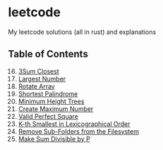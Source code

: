 # leetcode
My leetcode solutions (all in rust) and explanations


## Table of Contents

16. [3Sum Closest](./16/README.md)
179. [Largest Number](./179/README.md)
189. [Rotate Array](./189/README.md)
214. [Shortest Palindrome](./214/README.md)
310. [Minimum Height Trees](./310/README.md)
321. [Create Maximum Number](./321/README.md)
367. [Valid Perfect Square](./367/README.md)
440. [K-th Smallest in Lexicographical Order](./440/README.md)
1233. [Remove Sub-Folders from the Filesystem](./1233/README.md)
1590. [Make Sum Divisible by P](./1590/README.md)
